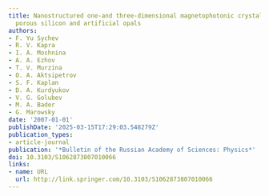 ```yaml
---
title: Nanostructured one-and three-dimensional magnetophotonic crystals based on
  porous silicon and artificial opals
authors:
- F. Yu Sychev
- R. V. Kapra
- I. A. Moshnina
- A. A. Ezhov
- T. V. Murzina
- O. A. Aktsipetrov
- S. F. Kaplan
- D. A. Kurdyukov
- V. G. Golubev
- M. A. Bader
- G. Marowsky
date: '2007-01-01'
publishDate: '2025-03-15T17:29:03.548279Z'
publication_types:
- article-journal
publication: '*Bulletin of the Russian Academy of Sciences: Physics*'
doi: 10.3103/S1062873807010066
links:
- name: URL
  url: http://link.springer.com/10.3103/S1062873807010066
---
```

